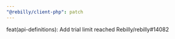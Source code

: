 ```yaml
---
"@rebilly/client-php": patch
---
```


feat(api-definitions): Add trial limit reached Rebilly/rebilly#14082
